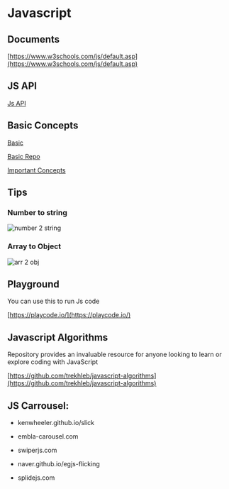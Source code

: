# Javascript

## Documents

[https://www.w3schools.com/js/default.asp](https://www.w3schools.com/js/default.asp)

## JS API

[Js API](../Api/#overapi)

## Basic Concepts

[Basic](https://www-freecodecamp-org.cdn.ampproject.org/c/s/www.freecodecamp.org/news/javascript-concepts-you-should-know-before-learning-react/amp/)

[Basic Repo](https://github.com/luizrosalba/resumo/blob/master/javascript.md)

[Important Concepts](https://github.com/luizrosalba/33-js-concepts)

## Tips

### Number to string

![number 2 string](https://res.cloudinary.com/dmo37c7zy/image/upload/v1672401586/n2string_bcowmj.png)

### Array to Object

![arr 2 obj](https://res.cloudinary.com/dmo37c7zy/image/upload/v1672401585/array_f9jef7.png)

## Playground

You can use this to run Js code

[https://playcode.io/](https://playcode.io/)

## Javascript Algorithms

Repository provides an invaluable resource for anyone looking to learn or explore coding with JavaScript

[https://github.com/trekhleb/javascript-algorithms](https://github.com/trekhleb/javascript-algorithms)

## JS Carrousel:

- kenwheeler.github.io/slick

- embla-carousel.com

- swiperjs.com

- naver.github.io/egjs-flicking

- splidejs.com
